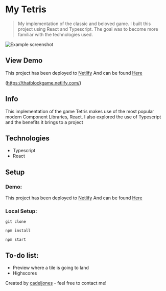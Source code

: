 # My Tetris
> My implementation of the classic and beloved game. I built this project using React and Typescript. The goal was to become more familiar with the technologies used.

![Example screenshot](.public/img/READMEscreenshot.png)

## View Demo
This project has been deployed to [Netlify](https://www.netlify.com/) And can be found [Here](https://thatblockgame.netlify.com/)

(https://thatblockgame.netlify.com/)

## Info
This implementation of the game Tetris makes use of the most popular modern Component Libraries, React. I also explored the use of Typescript and the benefits it brings to a project

## Technologies
* Typescript
* React

## Setup
### Demo:

This project has been deployed to [Netlify](https://www.netlify.com/) And can be found [Here](https://thatblockgame.netlify.com/)

### Local Setup:

`git clone`

`npm install`

`npm start`

## To-do list:
* Preview where a tile is going to land
* Highscores

Created by [cadeljones](https://cadeljones.com/) - feel free to contact me!
